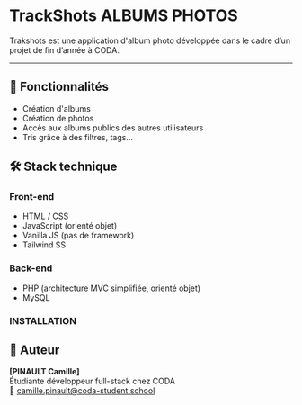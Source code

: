 # TrackShots ALBUMS PHOTOS

Trakshots est une application d'album photo développée dans le cadre d’un projet de fin d’année à CODA. 


---

## 🚀 Fonctionnalités

- Création d'albums
- Création de photos
- Accès aux albums publics des autres utilisateurs
- Tris grâce à des filtres, tags...


## 🛠️ Stack technique

### Front-end
- HTML / CSS
- JavaScript (orienté objet)
- Vanilla JS (pas de framework)
- Tailwind SS

### Back-end
- PHP (architecture MVC simplifiée, orienté objet)
- MySQL


### INSTALLATION

## 💼 Auteur

**[PINAULT Camille]**  
Étudiante développeur full-stack chez CODA  
📧 camille.pinault@coda-student.school
